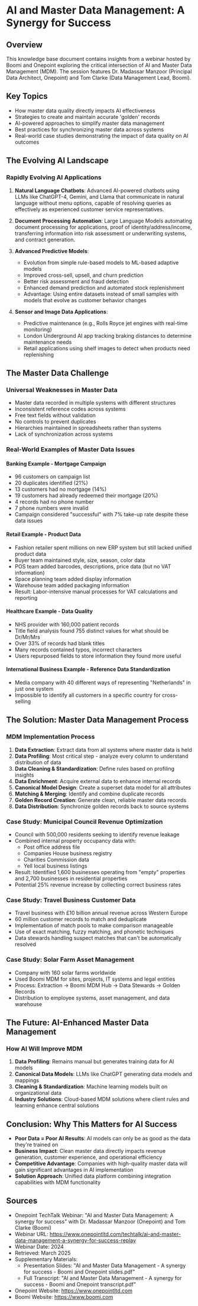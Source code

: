 # AI and Master Data Management: A Synergy for Success

## Overview

This knowledge base document contains insights from a webinar hosted by Boomi and Onepoint exploring the critical intersection of AI and Master Data Management (MDM). The session features Dr. Madassar Manzoor (Principal Data Architect, Onepoint) and Tom Clarke (Data Management Lead, Boomi).

## Key Topics

- How master data quality directly impacts AI effectiveness
- Strategies to create and maintain accurate 'golden' records
- AI-powered approaches to simplify master data management
- Best practices for synchronizing master data across systems
- Real-world case studies demonstrating the impact of data quality on AI outcomes

## The Evolving AI Landscape

### Rapidly Evolving AI Applications

1. **Natural Language Chatbots**: Advanced AI-powered chatbots using LLMs like ChatGPT-4, Gemini, and Llama that communicate in natural language without menu options, capable of resolving queries as effectively as experienced customer service representatives.

2. **Document Processing Automation**: Large Language Models automating document processing for applications, proof of identity/address/income, transferring information into risk assessment or underwriting systems, and contract generation.

3. **Advanced Predictive Models**:
   - Evolution from simple rule-based models to ML-based adaptive models
   - Improved cross-sell, upsell, and churn prediction
   - Better risk assessment and fraud detection
   - Enhanced demand prediction and automated stock replenishment
   - Advantage: Using entire datasets instead of small samples with models that evolve as customer behavior changes

4. **Sensor and Image Data Applications**:
   - Predictive maintenance (e.g., Rolls Royce jet engines with real-time monitoring)
   - London Underground AI app tracking braking distances to determine maintenance needs
   - Retail applications using shelf images to detect when products need replenishing

## The Master Data Challenge

### Universal Weaknesses in Master Data

- Master data recorded in multiple systems with different structures
- Inconsistent reference codes across systems
- Free text fields without validation
- No controls to prevent duplicates
- Hierarchies maintained in spreadsheets rather than systems
- Lack of synchronization across systems

### Real-World Examples of Master Data Issues

#### Banking Example - Mortgage Campaign

- 96 customers on campaign list
- 20 duplicates identified (21%)
- 13 customers had no mortgage (14%)
- 19 customers had already redeemed their mortgage (20%)
- 4 records had no phone number
- 7 phone numbers were invalid
- Campaign considered "successful" with 7% take-up rate despite these data issues

#### Retail Example - Product Data

- Fashion retailer spent millions on new ERP system but still lacked unified product data
- Buyer team maintained style, size, season, color data
- POS team added barcodes, descriptions, price data (but no VAT information)
- Space planning team added display information
- Warehouse team added packaging information
- Result: Labor-intensive manual processes for VAT calculations and reporting

#### Healthcare Example - Data Quality

- NHS provider with 160,000 patient records
- Title field analysis found 755 distinct values for what should be Dr/Mr/Mrs
- Over 33% of records had blank titles
- Many records contained typos, incorrect characters
- Users repurposed fields to store information they found more useful

#### International Business Example - Reference Data Standardization

- Media company with 40 different ways of representing "Netherlands" in just one system
- Impossible to identify all customers in a specific country for cross-selling

## The Solution: Master Data Management Process

### MDM Implementation Process

1. **Data Extraction**: Extract data from all systems where master data is held
2. **Data Profiling**: Most critical step - analyze every column to understand distribution of data
3. **Data Cleaning & Standardization**: Define rules based on profiling insights
4. **Data Enrichment**: Acquire external data to enhance internal records
5. **Canonical Model Design**: Create a superset data model for all attributes
6. **Matching & Merging**: Identify and combine duplicate records
7. **Golden Record Creation**: Generate clean, reliable master data records
8. **Data Distribution**: Synchronize golden records back to source systems

### Case Study: Municipal Council Revenue Optimization

- Council with 500,000 residents seeking to identify revenue leakage
- Combined internal property occupancy data with:
  - Post office address file
  - Companies House business registry
  - Charities Commission data
  - Yell local business listings
- Result: Identified 1,600 businesses operating from "empty" properties and 2,700 businesses in residential properties
- Potential 25% revenue increase by collecting correct business rates

### Case Study: Travel Business Customer Data

- Travel business with £10 billion annual revenue across Western Europe
- 60 million customer records to match and deduplicate
- Implementation of match pools to make comparison manageable
- Use of exact matching, fuzzy matching, and phonetic techniques
- Data stewards handling suspect matches that can't be automatically resolved

### Case Study: Solar Farm Asset Management

- Company with 160 solar farms worldwide
- Used Boomi MDM for sites, projects, IT systems and legal entities
- Process: Extraction → Boomi MDM Hub → Data Stewards → Golden Records
- Distribution to employee systems, asset management, and data warehouse

## The Future: AI-Enhanced Master Data Management

### How AI Will Improve MDM

1. **Data Profiling**: Remains manual but generates training data for AI models
2. **Canonical Data Models**: LLMs like ChatGPT generating data models and mappings
3. **Cleaning & Standardization**: Machine learning models built on organizational data
4. **Industry Solutions**: Cloud-based MDM solutions where client rules and learning enhance central solutions

## Conclusion: Why This Matters for AI Success

- **Poor Data = Poor AI Results**: AI models can only be as good as the data they're trained on
- **Business Impact**: Clean master data directly impacts revenue generation, customer experience, and operational efficiency
- **Competitive Advantage**: Companies with high-quality master data will gain significant advantages in AI implementation
- **Solution Approach**: Unified data platform combining integration capabilities with MDM functionality

## Sources

- Onepoint TechTalk Webinar: "AI and Master Data Management: A synergy for success" with Dr. Madassar Manzoor (Onepoint) and Tom Clarke (Boomi)
- Webinar URL: https://www.onepointltd.com/techtalk/ai-and-master-data-management-a-synergy-for-success-replay
- Webinar Date: 2024
- Retrieved: March 2025
- Supplementary Materials:
  - Presentation Slides: "AI and Master Data Management - A synergy for success - Boomi and Onepoint slides.pdf"
  - Full Transcript: "AI and Master Data Management - A synergy for success - Boomi and Onepoint transcript.pdf"
- Onepoint Website: https://www.onepointltd.com
- Boomi Website: https://www.boomi.com

